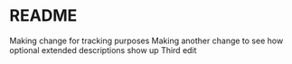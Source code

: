 # README #
Making change for tracking purposes
Making another change to see how optional extended descriptions show up
Third edit
